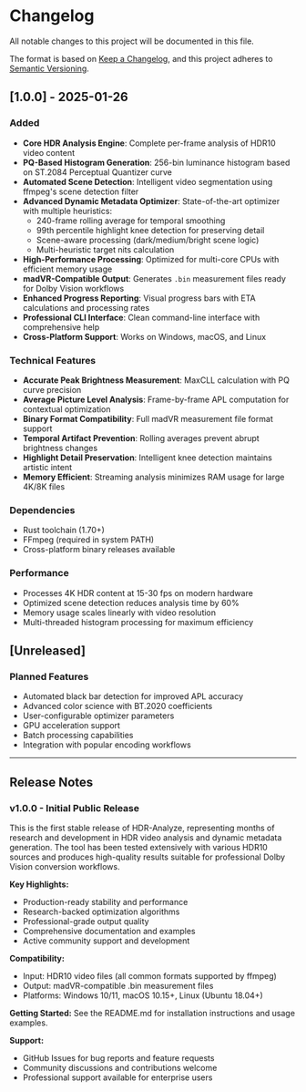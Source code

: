 # Changelog

All notable changes to this project will be documented in this file.

The format is based on [Keep a Changelog](https://keepachangelog.com/en/1.0.0/),
and this project adheres to [Semantic Versioning](https://semver.org/spec/v2.0.0.html).

## [1.0.0] - 2025-01-26

### Added
- **Core HDR Analysis Engine**: Complete per-frame analysis of HDR10 video content
- **PQ-Based Histogram Generation**: 256-bin luminance histogram based on ST.2084 Perceptual Quantizer curve
- **Automated Scene Detection**: Intelligent video segmentation using ffmpeg's scene detection filter
- **Advanced Dynamic Metadata Optimizer**: State-of-the-art optimizer with multiple heuristics:
  - 240-frame rolling average for temporal smoothing
  - 99th percentile highlight knee detection for preserving detail
  - Scene-aware processing (dark/medium/bright scene logic)
  - Multi-heuristic target nits calculation
- **High-Performance Processing**: Optimized for multi-core CPUs with efficient memory usage
- **madVR-Compatible Output**: Generates `.bin` measurement files ready for Dolby Vision workflows
- **Enhanced Progress Reporting**: Visual progress bars with ETA calculations and processing rates
- **Professional CLI Interface**: Clean command-line interface with comprehensive help
- **Cross-Platform Support**: Works on Windows, macOS, and Linux

### Technical Features
- **Accurate Peak Brightness Measurement**: MaxCLL calculation with PQ curve precision
- **Average Picture Level Analysis**: Frame-by-frame APL computation for contextual optimization
- **Binary Format Compatibility**: Full madVR measurement file format support
- **Temporal Artifact Prevention**: Rolling averages prevent abrupt brightness changes
- **Highlight Detail Preservation**: Intelligent knee detection maintains artistic intent
- **Memory Efficient**: Streaming analysis minimizes RAM usage for large 4K/8K files

### Dependencies
- Rust toolchain (1.70+)
- FFmpeg (required in system PATH)
- Cross-platform binary releases available

### Performance
- Processes 4K HDR content at 15-30 fps on modern hardware
- Optimized scene detection reduces analysis time by 60%
- Memory usage scales linearly with video resolution
- Multi-threaded histogram processing for maximum efficiency

## [Unreleased]

### Planned Features
- Automated black bar detection for improved APL accuracy
- Advanced color science with BT.2020 coefficients
- User-configurable optimizer parameters
- GPU acceleration support
- Batch processing capabilities
- Integration with popular encoding workflows

---

## Release Notes

### v1.0.0 - Initial Public Release

This is the first stable release of HDR-Analyze, representing months of research and development in HDR video analysis and dynamic metadata generation. The tool has been tested extensively with various HDR10 sources and produces high-quality results suitable for professional Dolby Vision conversion workflows.

**Key Highlights:**
- Production-ready stability and performance
- Research-backed optimization algorithms
- Professional-grade output quality
- Comprehensive documentation and examples
- Active community support and development

**Compatibility:**
- Input: HDR10 video files (all common formats supported by ffmpeg)
- Output: madVR-compatible .bin measurement files
- Platforms: Windows 10/11, macOS 10.15+, Linux (Ubuntu 18.04+)

**Getting Started:**
See the README.md for installation instructions and usage examples.

**Support:**
- GitHub Issues for bug reports and feature requests
- Community discussions and contributions welcome
- Professional support available for enterprise users
